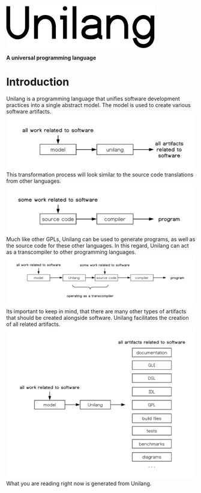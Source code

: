 <p align="left">
	<img width="395" height="112" src=".readme/unilang-trimmed.png">
</p>

**A universal programming language**

# Introduction
Unilang is a programming language that unifies software development practices into a single abstract model.  The model is used to create various software artifacts.  
![very high level overview of unilang](.readme/unilang_overview.png "")
This transformation process will look similar to the source code translations from other languages.  
![high level overview of a GPL](.readme/typical_gpl_overview.png "")
Much like other GPLs, Unilang can be used to generate programs, as well as the source code for these other languages.  In this regard, Unilang can act as a transcompiler to other programming languages.  
![unilang as a transcompiler](.readme/unilang_as_a_transcompiler.png "")
Its important to keep in mind, that there are many other types of artifacts that should be created alongside software.  Unilang facilitates the creation of all related artifacts.  
![unilang to many artifacts](.readme/unilang_to_many_artifacts.png "")
What you are reading right now is generated from Unilang.  
